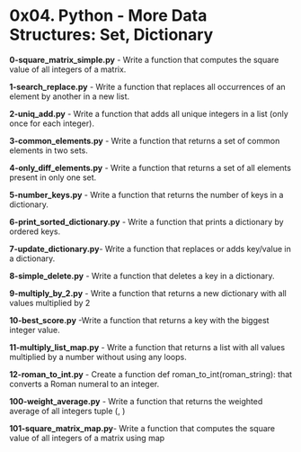 # 0x04. Python - More Data Structures: Set, Dictionary

**0-square_matrix_simple.py** - Write a function that computes the square value of all integers of a matrix.

**1-search_replace.py** - Write a function that replaces all occurrences of an element by another in a new list.

**2-uniq_add.py** - Write a function that adds all unique integers in a list (only once for each integer).

**3-common_elements.py** - Write a function that returns a set of common elements in two sets.

**4-only_diff_elements.py** - Write a function that returns a set of all elements present in only one set.

**5-number_keys.py** - Write a function that returns the number of keys in a dictionary.

**6-print_sorted_dictionary.py** - Write a function that prints a dictionary by ordered keys.

**7-update_dictionary.py**- Write a function that replaces or adds key/value in a dictionary.

**8-simple_delete.py** - Write a function that deletes a key in a dictionary.

**9-multiply_by_2.py** - Write a function that returns a new dictionary with all values multiplied by 2

**10-best_score.py** -Write a function that returns a key with the biggest integer value.

**11-multiply_list_map.py** - Write a function that returns a list with all values multiplied by a number without using any loops.

**12-roman_to_int.py** - Create a function def roman_to_int(roman_string): that converts a Roman numeral to an integer.

**100-weight_average.py** - Write a function that returns the weighted average of all integers tuple (<score>, <weight>)

**101-square_matrix_map.py**- Write a function that computes the square value of all integers of a matrix using map
